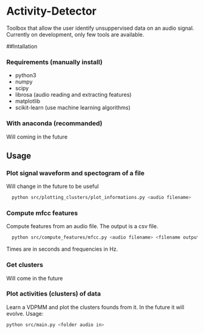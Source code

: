 # Activity-Detector
Toolbox that allow the user identify unsuppervised data on an audio signal.
Currently on development, only few tools are available.

##Intallation
### Requirements (manually install)
- python3
- numpy
- scipy
- librosa (audio reading and extracting features)
- matplotlib
- scikit-learn (use machine learning algorithms)

### With anaconda (recommanded)
Will coming in the future

## Usage

### Plot signal waveform and spectogram of a file

Will change in the future to be useful
```bash
  python src/plotting_clusters/plot_informations.py <audio filename>
```

### Compute mfcc features
Compute features from an audio file. The output is a csv file.
```bash
  python src/compute_features/mfcc.py <audio filename> <filename output> <window_features> <hop_time> <freq_min> <freq_max>
```
Times are in seconds and frequencies in Hz.

### Get clusters
Will come in the future

### Plot activities (clusters) of data
Learn a VDPMM and plot the clusters founds from it. In the future it will evolve. Usage:
 ```bash
 python src/main.py <folder audio in>
 ```
